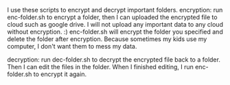 I use these scripts to encrypt and decrypt important folders.
encryption:
run enc-folder.sh to encrypt a folder, then I can uploaded the encrypted file to cloud such as google drive.
I will not upload any important data to any cloud without encryption.  :)
enc-folder.sh will encrypt the folder you specified and delete the folder after encryption. Because sometimes my kids use my computer, I don't want them to mess my data.


decryption:
run dec-folder.sh to decrypt the encrypted file back to a folder.
Then I can edit the files in the folder.
When I finished editing, I run enc-folder.sh to encrypt it again.